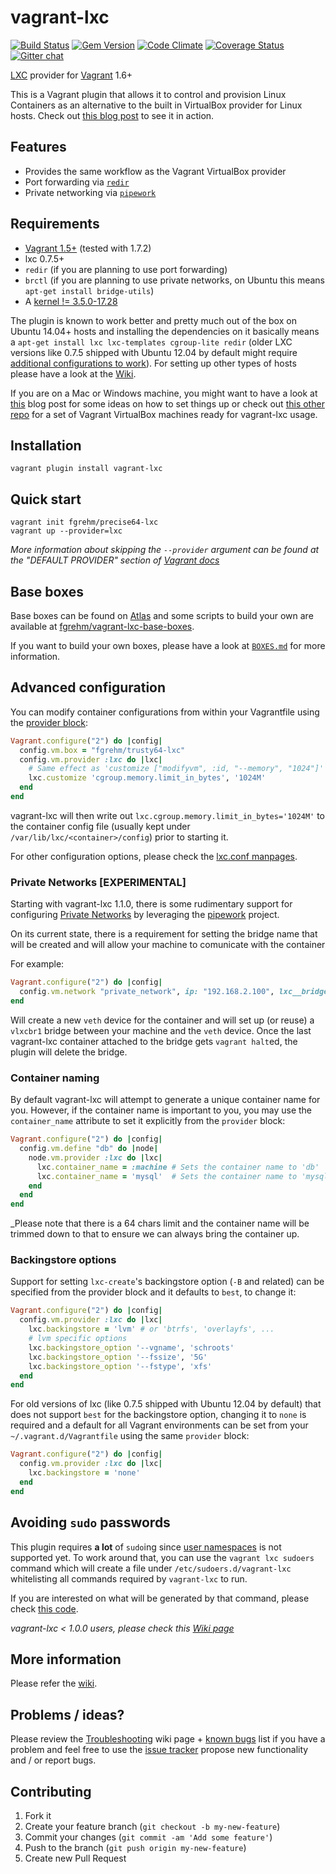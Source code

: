 # vagrant-lxc

[![Build Status](https://travis-ci.org/fgrehm/vagrant-lxc.png?branch=master)](https://travis-ci.org/fgrehm/vagrant-lxc) [![Gem Version](https://badge.fury.io/rb/vagrant-lxc.png)](http://badge.fury.io/rb/vagrant-lxc) [![Code Climate](https://codeclimate.com/github/fgrehm/vagrant-lxc.png)](https://codeclimate.com/github/fgrehm/vagrant-lxc) [![Coverage Status](https://coveralls.io/repos/fgrehm/vagrant-lxc/badge.png?branch=master)](https://coveralls.io/r/fgrehm/vagrant-lxc) [![Gitter chat](https://badges.gitter.im/fgrehm/vagrant-lxc.png)](https://gitter.im/fgrehm/vagrant-lxc)

[LXC](http://lxc.sourceforge.net/) provider for [Vagrant](http://www.vagrantup.com/) 1.6+

This is a Vagrant plugin that allows it to control and provision Linux Containers
as an alternative to the built in VirtualBox provider for Linux hosts. Check out
[this blog post](http://fabiorehm.com/blog/2013/04/28/lxc-provider-for-vagrant/)
to see it in action.

## Features

* Provides the same workflow as the Vagrant VirtualBox provider
* Port forwarding via [`redir`](http://linux.die.net/man/1/redir)
* Private networking via [`pipework`](https://github.com/jpetazzo/pipework)

## Requirements

* [Vagrant 1.5+](http://www.vagrantup.com/downloads.html) (tested with 1.7.2)
* lxc 0.7.5+
* `redir` (if you are planning to use port forwarding)
* `brctl` (if you are planning to use private networks, on Ubuntu this means `apt-get install bridge-utils`)
* A [kernel != 3.5.0-17.28](https://github.com/fgrehm/vagrant-lxc/wiki/Troubleshooting#wiki-im-unable-to-restart-containers)

The plugin is known to work better and pretty much out of the box on Ubuntu 14.04+
hosts and installing the dependencies on it basically means a `apt-get install lxc lxc-templates cgroup-lite redir`
(older LXC versions like 0.7.5 shipped with Ubuntu 12.04 by default might require
[additional configurations to work](#backingstore-options)). For setting up other
types of hosts please have a look at the [Wiki](https://github.com/fgrehm/vagrant-lxc/wiki).

If you are on a Mac or Windows machine, you might want to have a look at [this](http://the.taoofmac.com/space/HOWTO/Vagrant)
blog post for some ideas on how to set things up or check out [this other repo](https://github.com/fgrehm/vagrant-lxc-vbox-hosts)
for a set of Vagrant VirtualBox machines ready for vagrant-lxc usage.


## Installation

```
vagrant plugin install vagrant-lxc
```


## Quick start

```
vagrant init fgrehm/precise64-lxc
vagrant up --provider=lxc
```

_More information about skipping the `--provider` argument can be found at the
"DEFAULT PROVIDER" section of [Vagrant docs](https://docs.vagrantup.com/v2/providers/basic_usage.html)_

## Base boxes

Base boxes can be found on [Atlas](https://atlas.hashicorp.com/boxes/search?provider=lxc)
and some scripts to build your own are available at [fgrehm/vagrant-lxc-base-boxes](https://github.com/fgrehm/vagrant-lxc-base-boxes).

If you want to build your own boxes, please have a look at [`BOXES.md`](https://github.com/fgrehm/vagrant-lxc/tree/master/BOXES.md)
for more information.

## Advanced configuration

You can modify container configurations from within your Vagrantfile using the
[provider block](http://docs.vagrantup.com/v2/providers/configuration.html):

```ruby
Vagrant.configure("2") do |config|
  config.vm.box = "fgrehm/trusty64-lxc"
  config.vm.provider :lxc do |lxc|
    # Same effect as 'customize ["modifyvm", :id, "--memory", "1024"]' for VirtualBox
    lxc.customize 'cgroup.memory.limit_in_bytes', '1024M'
  end
end
```

vagrant-lxc will then write out `lxc.cgroup.memory.limit_in_bytes='1024M'` to the
container config file (usually kept under `/var/lib/lxc/<container>/config`)
prior to starting it.

For other configuration options, please check the [lxc.conf manpages](http://manpages.ubuntu.com/manpages/precise/man5/lxc.conf.5.html).

### Private Networks [EXPERIMENTAL]

Starting with vagrant-lxc 1.1.0, there is some rudimentary support for configuring
[Private Networks](https://docs.vagrantup.com/v2/networking/private_network.html)
by leveraging the [pipework](https://github.com/jpetazzo/pipework) project.

On its current state, there is a requirement for setting the bridge name that
will be created and will allow your machine to comunicate with the container

For example:

```ruby
Vagrant.configure("2") do |config|
  config.vm.network "private_network", ip: "192.168.2.100", lxc__bridge_name: 'vlxcbr1'
end
```

Will create a new `veth` device for the container and will set up (or reuse)
a `vlxcbr1` bridge between your machine and the `veth` device. Once the last
vagrant-lxc container attached to the bridge gets `vagrant halt`ed, the plugin
will delete the bridge.

### Container naming

By default vagrant-lxc will attempt to generate a unique container name
for you. However, if the container name is important to you, you may use the
`container_name` attribute to set it explicitly from the `provider` block:

```ruby
Vagrant.configure("2") do |config|
  config.vm.define "db" do |node|
    node.vm.provider :lxc do |lxc|
      lxc.container_name = :machine # Sets the container name to 'db'
      lxc.container_name = 'mysql'  # Sets the container name to 'mysql'
    end
  end
end
```

_Please note that there is a 64 chars limit and the container name will be
trimmed down to that to ensure we can always bring the container up.

### Backingstore options

Support for setting `lxc-create`'s backingstore option (`-B` and related) can be
specified from the provider block and it defaults to `best`, to change it:

```ruby
Vagrant.configure("2") do |config|
  config.vm.provider :lxc do |lxc|
    lxc.backingstore = 'lvm' # or 'btrfs', 'overlayfs', ...
    # lvm specific options
    lxc.backingstore_option '--vgname', 'schroots'
    lxc.backingstore_option '--fssize', '5G'
    lxc.backingstore_option '--fstype', 'xfs'
  end
end
```

For old versions of lxc (like 0.7.5 shipped with Ubuntu 12.04 by default) that
does not support `best` for the backingstore option, changing it to `none` is
required and a default for all Vagrant environments can be set from your
`~/.vagrant.d/Vagrantfile` using the same `provider` block:

```ruby
Vagrant.configure("2") do |config|
  config.vm.provider :lxc do |lxc|
    lxc.backingstore = 'none'
  end
end
```

## Avoiding `sudo` passwords

This plugin requires **a lot** of `sudo`ing since [user namespaces](https://wiki.ubuntu.com/UserNamespace)
is not supported yet. To work around that, you can use the `vagrant lxc sudoers`
command which will create a file under `/etc/sudoers.d/vagrant-lxc` whitelisting
all commands required by `vagrant-lxc` to run.

If you are interested on what will be generated by that command, please check
[this code](lib/vagrant-lxc/command/sudoers.rb).

_vagrant-lxc < 1.0.0 users, please check this [Wiki page](https://github.com/fgrehm/vagrant-lxc/wiki/Avoiding-%27sudo%27-passwords)_


## More information

Please refer the [wiki](https://github.com/fgrehm/vagrant-lxc/wiki).


## Problems / ideas?

Please review the [Troubleshooting](https://github.com/fgrehm/vagrant-lxc/wiki/Troubleshooting)
wiki page + [known bugs](https://github.com/fgrehm/vagrant-lxc/issues?labels=bug&page=1&state=open)
list if you have a problem and feel free to use the [issue tracker](https://github.com/fgrehm/vagrant-lxc/issues)
propose new functionality and / or report bugs.


## Contributing

1. Fork it
2. Create your feature branch (`git checkout -b my-new-feature`)
3. Commit your changes (`git commit -am 'Add some feature'`)
4. Push to the branch (`git push origin my-new-feature`)
5. Create new Pull Request
